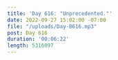 ```yaml
---
title: 'Day 616: "Unprecedented."'
date: 2022-09-27 15:02:00 -07:00
file: "/uploads/Day-B616.mp3"
post: Day 616
duration: '00:06:22'
length: 5316097
---
```


